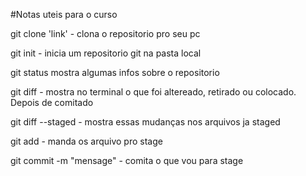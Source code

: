 #Notas uteis para o curso

git clone 'link' - clona o repositorio pro seu pc 

git init - inicia um repositorio git na pasta local

git status mostra algumas infos sobre o repositorio 

git diff - mostra no terminal o que foi altereado, retirado ou colocado. Depois de comitado 

git diff --staged - mostra essas mudanças nos arquivos ja staged

git add - manda os arquivo pro stage 

git commit -m "mensage" - comita o que vou para stage


